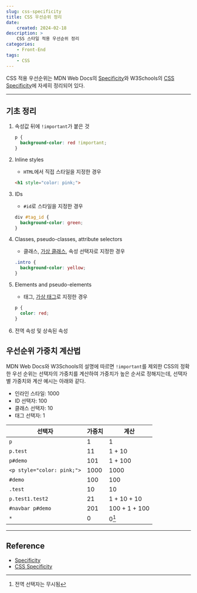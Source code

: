 ```yaml
---
slug: css-specificity
title: CSS 우선순위 정리
date:
    created: 2024-02-18
description: >
    CSS 스타일 적용 우선순위 정리
categories:
    - Front-End
tags:
    - CSS
---
```


CSS 적용 우선순위는 MDN Web Docs의 [Specificity](https://developer.mozilla.org/en-US/docs/Web/CSS/Specificity)와 W3Schools의 [CSS Specificity](https://www.w3schools.com/css/css_specificity.asp)에 자세히 정리되어 있다.  

<!-- more -->

---

## 기초 정리

1. 속성값 뒤에 `!important`가 붙은 것

    ```css
    p {
      background-color: red !important;
    }
    ```

1. Inline styles
    - `HTML`에서 직접 스타일을 지정한 경우

    ```html
    <h1 style="color: pink;">
    ```

1. IDs
    - `#id`로 스타일을 지정한 경우

    ```css
    div #tag_id {
      background-color: green;
    }
    ```

1. Classes, pseudo-classes, attribute selectors
    - 클래스, [가상 클래스](2024-02-11-css_selector.md/#가상-클래스-선택자), 속성 선택자로 지정한 경우

    ```css
    .intro {
      background-color: yellow;
    }
    ```

1. Elements and pseudo-elements
    - 태그, [가상 태그](2024-02-11-css_selector.md/#가상-태그-선택자)로 지정한 경우

    ```css
    p {
      color: red;
    }
    ```

1. 전역 속성 및 상속된 속성

## 우선순위 가중치 계산법

MDN Web Docs와 W3Schools의 설명에 따르면 `!important`를 제외한 CSS의 정확한 우선 순위는 선택자의 가중치를 계산하여 가중치가 높은 순서로 정해지는데, 선택자별 가중치와 계산 예시는 아래와 같다.  

- 인라인 스타일: 1000
- ID 선택자: 100
- 클래스 선택자: 10
- 태그 선택자: 1

| 선택자                     | 가중치 | 계산          |
| -------------------------- | ------ | ------------- |
| `p`                        | 1      | 1             |
| `p.test`                   | 11     | 1 + 10        |
| `p#demo`                   | 101    | 1 + 100       |
| `<p style="color: pink;">` | 1000   | 1000          |
| `#demo`                    | 100    | 100           |
| `.test`                    | 10     | 10            |
| `p.test1.test2`            | 21     | 1 + 10 + 10   |
| `#navbar p#demo`           | 201    | 100 + 1 + 100 |
| `*`                        | 0      | 0[^1]         |

[^1]: 전역 선택자는 무시됨  

---
## Reference
- [Specificity](https://developer.mozilla.org/en-US/docs/Web/CSS/Specificity)
- [CSS Specificity](https://www.w3schools.com/css/css_specificity.asp)